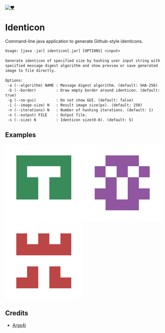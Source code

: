 [![❤️](https://forthebadge.com/images/badges/built-with-love.svg)](https://forthebadge.com)

# Identicon

Command-line java application to generate Github-style identicons.

```
Usage: [java -jar] identicon[.jar] [OPTIONS] <input>

Generate identicon of specified size by hashing user input string with
specified message digest algorithm and show preview or save generated
image to file directly.

Options:
 -a (--algorithm) NAME : Message digest algorithm. (default: SHA-256)
 -b (--border)         : Draw empty border around identicon. (default: true)
 -g (--no-gui)         : Do not show GUI. (default: false)
 -i (--image-size) N   : Result image size(px). (default: 250)
 -n (--iterations) N   : Number of hashing iterations. (default: 1)
 -o (--output) FILE    : Output file.
 -s (--size) N         : Identicon size(0-8). (default: 5)
```

## Examples

![1](https://raw.githubusercontent.com/Stingray42/identicon-java/master/images/1.png)
![2](https://raw.githubusercontent.com/Stingray42/identicon-java/master/images/2.png)
![3](https://raw.githubusercontent.com/Stingray42/identicon-java/master/images/3.png)

## Credits

* [Args4j](https://github.com/kohsuke/args4j)
